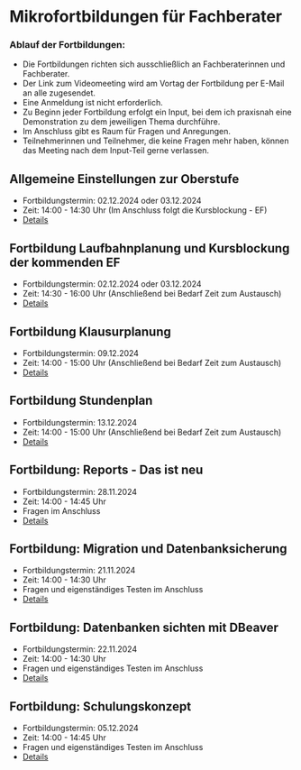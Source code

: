 # Mikrofortbildungen für Fachberater

### Ablauf der Fortbildungen:

+ Die Fortbildungen richten sich ausschließlich an Fachberaterinnen und Fachberater. 
+ Der Link zum Videomeeting wird am Vortag der Fortbildung per E-Mail an alle zugesendet.
+ Eine Anmeldung ist nicht erforderlich.
+ Zu Beginn jeder Fortbildung erfolgt ein Input, bei dem ich praxisnah eine Demonstration zu dem jeweiligen Thema durchführe.
+ Im Anschluss gibt es Raum für Fragen und Anregungen.
+ Teilnehmerinnen und Teilnehmer, die keine Fragen mehr haben, können das Meeting nach dem Input-Teil gerne verlassen.


## Allgemeine Einstellungen zur Oberstufe
+ Fortbildungstermin: 02.12.2024 oder 03.12.2024
+ Zeit: 14:00 - 14:30 Uhr (Im Anschluss folgt die Kursblockung - EF)
+ [Details](./GymnasialeOberstufeBasics/index.md)


## Fortbildung Laufbahnplanung und Kursblockung der kommenden EF
+ Fortbildungstermin: 02.12.2024 oder 03.12.2024
+ Zeit: 14:30 - 16:00 Uhr (Anschließend bei Bedarf Zeit zum Austausch) 
+ [Details](./EFBlockung/index.md)

## Fortbildung Klausurplanung
+ Fortbildungstermin: 09.12.2024 
+ Zeit: 14:00 - 15:00 Uhr (Anschließend bei Bedarf Zeit zum Austausch) 
+ [Details](./Klausurblockung/index.md)

## Fortbildung Stundenplan 
+ Fortbildungstermin: 13.12.2024 
+ Zeit: 14:00 - 15:00 Uhr (Anschließend bei Bedarf Zeit zum Austausch) 
+ [Details](./Stundenplan/index.md)


## Fortbildung: Reports - Das ist neu
+ Fortbildungstermin: 28.11.2024 
+ Zeit: 14:00 - 14:45 Uhr 
+ Fragen im Anschluss 
+ [Details](./Reports/index.md)

## Fortbildung: Migration und Datenbanksicherung
+ Fortbildungstermin: 21.11.2024 
+ Zeit: 14:00 - 14:30 Uhr 
+ Fragen und eigenständiges Testen im Anschluss
+ [Details](./MigrationSicherung/index.md)

## Fortbildung: Datenbanken sichten mit DBeaver
+ Fortbildungstermin: 22.11.2024 
+ Zeit: 14:00 - 14:30 Uhr 
+ Fragen und eigenständiges Testen im Anschluss
+ [Details](./DBeaver/index.md)

## Fortbildung: Schulungskonzept
+ Fortbildungstermin: 05.12.2024 
+ Zeit: 14:00 - 14:45 Uhr 
+ Fragen und eigenständiges Testen im Anschluss
+ [Details](./Schulungskonzept/index.md)











